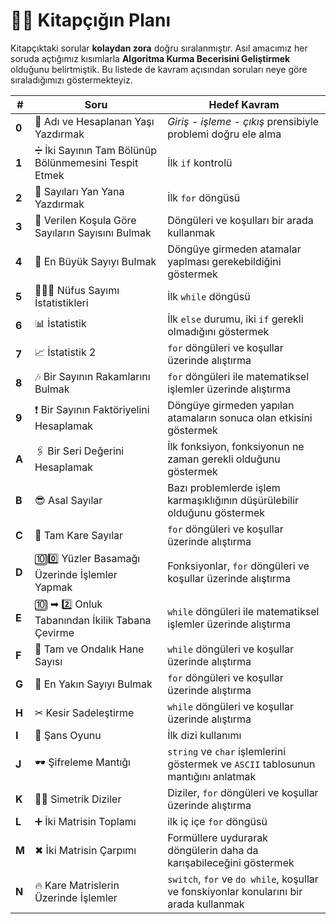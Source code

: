 # 👩‍🏫 Kitapçığın Planı
Kitapçıktaki sorular **kolaydan zora** doğru sıralanmıştır. Asıl amacımız her soruda açtığımız kısımlarla **Algoritma Kurma Becerisini Geliştirmek** olduğunu belirtmiştik. Bu listede de kavram açısından soruları neye göre sıraladığımızı göstermekteyiz. 


| #     | Soru                                            | Hedef Kavram                                                    | 
| ----- | ----------------------------------------------- | --------------------------------------------------------------- |
| **0** | 🎰 Adı ve Hesaplanan Yaşı Yazdırmak             |  _Giriş - işleme - çıkış_ prensibiyle problemi doğru ele alma  |   
| **1** | ➗ İki Sayının Tam Bölünüp Bölünmemesini Tespit Etmek | İlk `if` kontrolü                                        |
| **2** | 🔢 Sayıları Yan Yana Yazdırmak                  | İlk `for` döngüsü                                              |
| **3** | 🚦 Verilen Koşula Göre Sayıların Sayısını Bulmak | Döngüleri ve koşulları bir arada kullanmak                     |
| **4** | 🔎 En Büyük Sayıyı Bulmak                       | Döngüye girmeden atamalar yaplması gerekebildiğini göstermek   |
| **5** | 👨‍👩‍👦 Nüfus Sayımı İstatistikleri                  | İlk `while` döngüsü                                            |
| **6** | 📊 İstatistik                                   | İlk `else` durumu, iki `if` gerekli olmadığını göstermek       |
| **7** | 📈 İstatistik 2                                 | `for` döngüleri ve koşullar üzerinde alıştırma                 |
| **8** | 🎶 Bir Sayının Rakamlarını Bulmak               | `for` döngüleri ile matematiksel işlemler üzerinde alıştırma   |
| **9** | ❗ Bir Sayının Faktöriyelini Hesaplamak          | Döngüye girmeden yapılan atamaların sonuca olan etkisini göstermek |
| **A** | 🖇 Bir Seri Değerini Hesaplamak                  | İlk fonksiyon, fonksiyonun ne zaman gerekli olduğunu göstermek |
| **B** | 😎 Asal Sayılar                                 | Bazı problemlerde işlem karmaşıklığının düşürülebilir olduğunu göstermek |
| **C** | 🔲 Tam Kare Sayılar                             | `for` döngüleri ve koşullar üzerinde alıştırma                 |
| **D** | 🔟0️⃣ Yüzler Basamağı Üzerinde İşlemler Yapmak   | Fonksiyonlar, `for` döngüleri ve koşullar üzerinde alıştırma   |
| **E** | 🔟 ➡ 2️⃣ Onluk Tabanından İkilik Tabana Çevirme | `while` döngüleri ile matematiksel işlemler üzerinde alıştırma |
| **F** | 🔢 Tam ve Ondalık Hane Sayısı                   | `while` döngüleri ve koşullar üzerinde alıştırma               |
| **G** | 🧲 En Yakın Sayıyı Bulmak                       | `for` döngüleri ve koşullar üzerinde alıştırma                 |
| **H** | ✂ Kesir Sadeleştirme                            | `while` döngüleri ve koşullar üzerinde alıştırma               |
| **I** | 🔮 Şans Oyunu                                   | İlk dizi kullanımı                                             |
| **J** | 🕶 Şifreleme Mantığı                            | `string` ve `char` işlemlerini göstermek ve `ASCII` tablosunun mantığını anlatmak |
| **K** | 🍏🍎 Simetrik Diziler                          | Diziler, `for` döngüleri ve koşullar üzerinde alıştırma         |
| **L** | ➕ İki Matrisin Toplamı                        | ilk iç içe `for` döngüsü                                        |
| **M** | ✖ İki Matrisin Çarpımı                         | Formüllere uydurarak döngülerin daha da karışabileceğini göstermek |
| **N** | 🔥 Kare Matrislerin Üzerinde İşlemler         | `switch`, `for` ve `do while`, koşullar ve fonskiyonlar konularını bir arada kullanmak|
